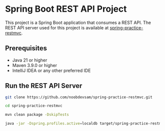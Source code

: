 # Spring Boot REST API Project

This project is a Spring Boot application that consumes a REST API.
The REST API server used for this project is available
at [spring-practice-restmvc](https://github.com/noobdevsam/spring-practice-restmvc).

## Prerequisites

- Java 21 or higher
- Maven 3.9.0 or higher
- IntelliJ IDEA or any other preferred IDE

## Run the REST API Server

```sh
git clone https://github.com/noobdevsam/spring-practice-restmvc.git

cd spring-practice-restmvc

mvn clean package -DskipTests

java -jar -Dspring.profiles.active=localdb target/spring-practice-restmvc-0.0.1-SNAPSHOT.jar
```
